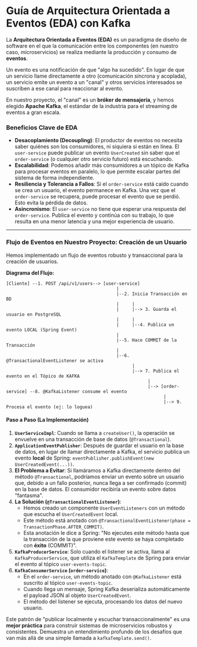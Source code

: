 # Guía de Arquitectura Orientada a Eventos (EDA) con Kafka

La **Arquitectura Orientada a Eventos (EDA)** es un paradigma de diseño de software en el que la comunicación entre los componentes (en nuestro caso, microservicios) se realiza mediante la producción y consumo de **eventos**.

Un evento es una notificación de que "algo ha sucedido". En lugar de que un servicio llame directamente a otro (comunicación síncrona y acoplada), un servicio emite un evento a un "canal" y otros servicios interesados se suscriben a ese canal para reaccionar al evento.

En nuestro proyecto, el "canal" es un **bróker de mensajería**, y hemos elegido **Apache Kafka**, el estándar de la industria para el streaming de eventos a gran escala.

### Beneficios Clave de EDA

*   **Desacoplamiento (Decoupling)**: El productor de eventos no necesita saber quiénes son los consumidores, ni siquiera si están en línea. El `user-service` puede publicar un evento `UserCreated` sin saber que el `order-service` (o cualquier otro servicio futuro) está escuchando.
*   **Escalabilidad**: Podemos añadir más consumidores a un tópico de Kafka para procesar eventos en paralelo, lo que permite escalar partes del sistema de forma independiente.
*   **Resiliencia y Tolerancia a Fallos**: Si el `order-service` está caído cuando se crea un usuario, el evento permanece en Kafka. Una vez que el `order-service` se recupera, puede procesar el evento que se perdió. Esto evita la pérdida de datos.
*   **Asincronismo**: El `user-service` no tiene que esperar una respuesta del `order-service`. Publica el evento y continúa con su trabajo, lo que resulta en una menor latencia y una mejor experiencia de usuario.

---

### Flujo de Eventos en Nuestro Proyecto: Creación de un Usuario

Hemos implementado un flujo de eventos robusto y transaccional para la creación de usuarios.

**Diagrama del Flujo:**

```
[Cliente] --1. POST /api/v1/users--> [user-service]
                                          |
                                          |--2. Inicia Transacción en BD
                                          |     |
                                          |     |--> 3. Guarda el usuario en PostgreSQL
                                          |     |
                                          |     |--4. Publica un evento LOCAL (Spring Event)
                                          |
                                          |--5. Hace COMMIT de la Transacción
                                          |
                                          |--6. @TransactionalEventListener se activa
                                                |
                                                |--> 7. Publica el evento en el Tópico de KAFKA
                                                      |
                                                      |--> [order-service] --8. @KafkaListener consume el evento
                                                            |
                                                            |--> 9. Procesa el evento (ej: lo loguea)
```

#### Paso a Paso (La Implementación)

1.  **`UserServiceImpl`**: Cuando se llama a `createUser()`, la operación se envuelve en una transacción de base de datos (`@Transactional`).
2.  **`ApplicationEventPublisher`**: Después de guardar el usuario en la base de datos, en lugar de llamar directamente a Kafka, el servicio publica un evento **local** de Spring: `eventPublisher.publishEvent(new UserCreatedEvent(...))`.
3.  **El Problema a Evitar**: Si llamáramos a Kafka directamente dentro del método `@Transactional`, podríamos enviar un evento sobre un usuario que, debido a un fallo posterior, nunca llega a ser confirmado (commit) en la base de datos. El consumidor recibiría un evento sobre datos "fantasma".
4.  **La Solución (`@TransactionalEventListener`)**:
    *   Hemos creado un componente `UserEventListeners` con un método que escucha el `UserCreatedEvent` local.
    *   Este método está anotado con `@TransactionalEventListener(phase = TransactionPhase.AFTER_COMMIT)`.
    *   Esta anotación le dice a Spring: "No ejecutes este método hasta que la transacción de la que proviene este evento se haya completado con **éxito** (COMMIT)".
5.  **`KafkaProducerService`**: Solo cuando el listener se activa, llama al `KafkaProducerService`, que utiliza el `KafkaTemplate` de Spring para enviar el evento al tópico `user-events-topic`.
6.  **`KafkaConsumerService` (`order-service`)**:
    *   En el `order-service`, un método anotado con `@KafkaListener` está suscrito al tópico `user-events-topic`.
    *   Cuando llega un mensaje, Spring Kafka deserializa automáticamente el payload JSON al objeto `UserCreatedEvent`.
    *   El método del listener se ejecuta, procesando los datos del nuevo usuario.

Este patrón de "publicar localmente y escuchar transaccionalmente" es una **mejor práctica** para construir sistemas de microservicios robustos y consistentes. Demuestra un entendimiento profundo de los desafíos que van más allá de una simple llamada a `kafkaTemplate.send()`.

